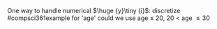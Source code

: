 One way to handle numerical $\huge {y}\tiny {i}$: discretize
#compsci361example for 'age' could we use age $\leq$ 20, 20 $<$ age $\leq 30$           